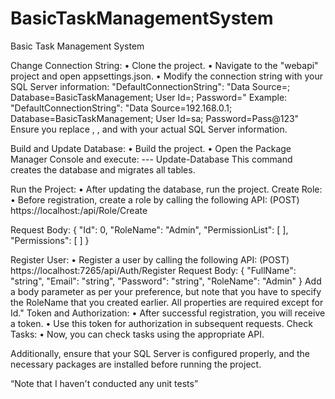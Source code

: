 # BasicTaskManagementSystem
Basic Task Management System

Change Connection String:
•	Clone the project.
•	Navigate to the "webapi" project and open appsettings.json.
•	Modify the connection string with your SQL Server information:
"DefaultConnectionString": "Data Source=<ServerName>; Database=BasicTaskManagement; User Id=<userId>; Password=<Password>"
Example: 
"DefaultConnectionString": "Data Source=192.168.0.1; Database=BasicTaskManagement; User Id=sa; Password=Pass@123"
Ensure you replace <ServerName>, <userId>, and <Password> with your actual SQL Server information.

Build and Update Database:
•	Build the project.
•	Open the Package Manager Console and execute:
--- Update-Database
This command creates the database and migrates all tables.

Run the Project:
•	After updating the database, run the project.
Create Role:
•	Before registration, create a role by calling the following API:
(POST)  https://localhost:<yourportnumber>/api/Role/Create

Request Body:
{
  "Id": 0,
  "RoleName": "Admin",
  "PermissionList": [  ],
  "Permissions": [  ]
}


Register User:
•	Register a user by calling the following API:
(POST) https://localhost:7265/api/Auth/Register
Request Body:
{
  "FullName": "string",
  "Email": "string",
  "Password": "string",
  "RoleName": "Admin"
}
Add a body parameter as per your preference, but note that you have to specify the RoleName that you created earlier. All properties are required except for Id."
Token and Authorization:
•	After successful registration, you will receive a token.
•	Use this token for authorization in subsequent requests.
Check Tasks:
•	Now, you can check tasks using the appropriate API.

Additionally, ensure that your SQL Server is configured properly, and the necessary packages are installed before running the project.


“Note that I haven't conducted any unit tests”
